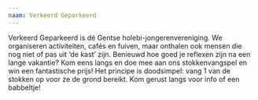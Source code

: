 ```yaml
---
naam: Verkeerd Geparkeerd
---
```

Verkeerd Geparkeerd is dé Gentse holebi-jongerenvereniging. We organiseren activiteiten, cafés en fuiven, maar onthalen ook mensen die nog niet of pas uit ‘de kast’ zijn. Benieuwd hoe goed je reflexen zijn na een lange vakantie? Kom eens langs en doe mee aan ons stokkenvangspel en win een fantastische prijs! Het principe is doodsimpel: vang 1 van de stokken op voor ze de grond bereikt.
Kom gerust langs voor info of een babbeltje!